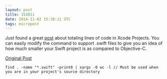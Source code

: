 ```yaml
---
layout: post
title: 153811
date: 2014-11-02 15:38:11 UTC
tags: micropost
---
```

Just found a great [post](http://allara.blogspot.co.uk/2010/12/total-line-count-for-your-xcode-project.html) about totaling lines of code in Xcode Projects. You can easily modify the command to support .swift files to give you an idea of how much smaller your Swift project is as compared to Objective-C. 

[Original Post](http://allara.blogspot.co.uk/2010/12/total-line-count-for-your-xcode-project.html)

	find . -name "*.swift" -print0 | xargs -0 wc -l // Must be used when you are in your project's source directory